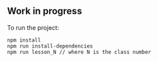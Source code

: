 ## Work in progress

To run the project:

```shell
npm install
npm run install-dependencies
npm run lesson_N // where N is the class number
```

